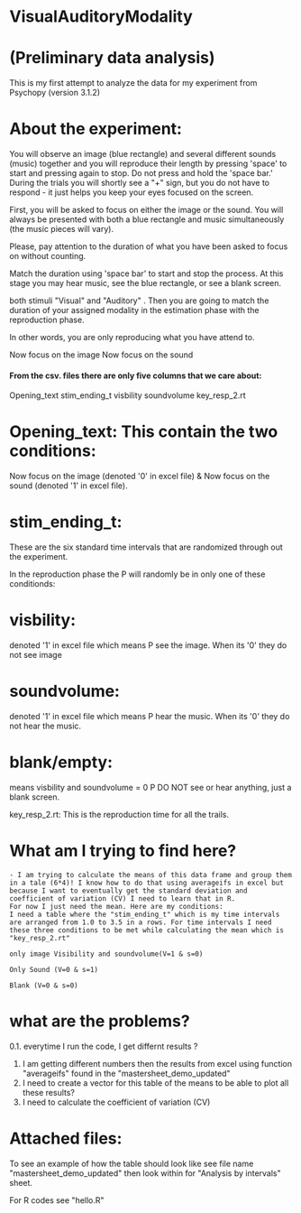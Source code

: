 # VisualAuditoryModality

# (Preliminary data analysis)
This is my first attempt to analyze the data for my experiment from Psychopy (version 3.1.2)

# About the experiment: 
You will observe an image (blue rectangle) and several different sounds (music) together and you will reproduce their length by pressing 'space' to start and pressing again to stop. Do not press and hold the 'space bar.' During the trials you will shortly see a "+" sign, but you do not have to respond - it just helps you keep your eyes focused on the screen. 

First, you will be asked to focus on either the image or the sound. You will always be presented with both a blue rectangle and music simultaneously (the music pieces will vary). 

Please, pay attention to the duration of  what you have been asked to focus on without counting.  

Match the duration using 'space bar' to start and stop the process.  At this stage you may hear music, see the blue rectangle, or see a blank screen. 


 both stimuli "Visual" and "Auditory" . Then you are going to match the duration of your assigned modality in the estimation phase with the reproduction phase. 

In other words, you are only reproducing what you have attend to. 


Now focus on the image 
Now focus on the sound 

#### From the csv. files there are only five columns that we care about: 

Opening_text	stim_ending_t	visbility	soundvolume	key_resp_2.rt
  
 # Opening_text: This contain the two conditions: 
 
Now focus on the image (denoted '0' in excel file) & Now focus on the sound  (denoted '1' in excel file).

# stim_ending_t: 

These are the six standard time intervals that are randomized through out the experiment.

In the reproduction phase the P will randomly be in only one of these conditionds: 
 # visbility: 
 denoted '1' in excel file which means P see the image. When its '0' they do not see image
# soundvolume:  
denoted '1' in excel file which means P hear the music. When its '0' they do not hear the music. 
# blank/empty: 
means visbility and soundvolume = 0 P DO NOT see or hear anything, just a blank screen.

key_resp_2.rt: This is the reproduction time for all the trails. 


# What am I trying to find here?
	- I am trying to calculate the means of this data frame and group them in a tale (6*4)! I know how to do that using averageifs in excel but because I want to eventually get the standard deviation and coefficient of variation (CV) I need to learn that in R.
	For now I just need the mean. Here are my conditions:
	I need a table where the "stim_ending_t" which is my time intervals are arranged from 1.0 to 3.5 in a rows. For time intervals I need these three conditions to be met while calculating the mean which is "key_resp_2.rt"
	
	only image Visibility and soundvolume(V=1 & s=0)
	
	Only Sound (V=0 & s=1)
	
	Blank (V=0 & s=0)

# what are the problems? 
0.1. everytime I run the code, I get differnt results ? 
1. I am getting different numbers then the results from excel using function "averageifs" found in the  "mastersheet_demo_updated"
2. I need to create a vector for this table of the means to be able to plot all these results?
3. I need to calculate the coefficient of variation (CV) 

# Attached files:
To see an example of how the table should look like see file name "mastersheet_demo_updated" then look within for "Analysis by intervals" sheet.

For R codes see  "hello.R"
